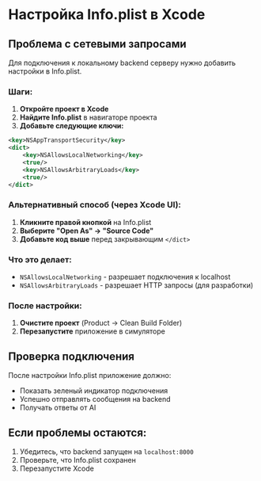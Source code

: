 # Настройка Info.plist в Xcode

## Проблема с сетевыми запросами

Для подключения к локальному backend серверу нужно добавить настройки в Info.plist.

### Шаги:

1. **Откройте проект в Xcode**
2. **Найдите Info.plist** в навигаторе проекта
3. **Добавьте следующие ключи:**

```xml
<key>NSAppTransportSecurity</key>
<dict>
    <key>NSAllowsLocalNetworking</key>
    <true/>
    <key>NSAllowsArbitraryLoads</key>
    <true/>
</dict>
```

### Альтернативный способ (через Xcode UI):

1. **Кликните правой кнопкой** на Info.plist
2. **Выберите "Open As" → "Source Code"**
3. **Добавьте код выше** перед закрывающим `</dict>`

### Что это делает:

- `NSAllowsLocalNetworking` - разрешает подключения к localhost
- `NSAllowsArbitraryLoads` - разрешает HTTP запросы (для разработки)

### После настройки:

1. **Очистите проект** (Product → Clean Build Folder)
2. **Перезапустите** приложение в симуляторе

## Проверка подключения

После настройки Info.plist приложение должно:
- Показать зеленый индикатор подключения
- Успешно отправлять сообщения на backend
- Получать ответы от AI

## Если проблемы остаются:

1. Убедитесь, что backend запущен на `localhost:8000`
2. Проверьте, что Info.plist сохранен
3. Перезапустите Xcode 